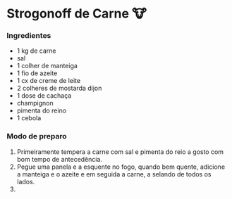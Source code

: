 # Strogonoff de Carne :cow:

### Ingredientes

- 1 kg de carne
- sal
- 1 colher de manteiga
- 1 fio de azeite
- 1 cx de creme de leite
- 2 colheres de mostarda dijon
- 1 dose de cachaça
- champignon
- pimenta do reino
- 1 cebola



### Modo de preparo

1. Primeiramente tempera a carne com sal e pimenta do reio a gosto com bom tempo de antecedência.
2. Pegue uma panela e a esquente no fogo, quando bem quente, adicione a manteiga e o azeite e em seguida a carne, a selando de todos os lados. 
3.  









#  